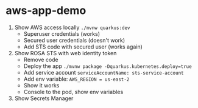 # aws-app-demo

1. Show AWS access locally `./mvnw quarkus:dev`
   - Superuser credentials (works)
   - Secured user credentials (doesn't work)
   - Add STS code with secured user (works again)
2. Show ROSA STS with web identity token
   - Remove code
   - Deploy the app `./mvnw package -Dquarkus.kubernetes.deploy=true`
   - Add service account `serviceAccountName: sts-service-account`
   - Add env variable: `AWS_REGION = us-east-2`
   - Show it works
   - Console to the pod, show env variables
3. Show Secrets Manager